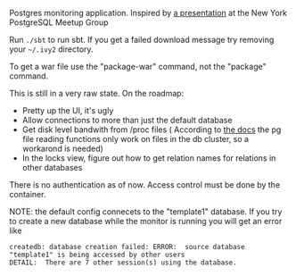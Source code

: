 Postgres monitoring application.  Inspired by [a presentation](http://www.nycpug.org/events/39469192/) at the New York PostgreSQL Meetup Group

Run ```./sbt``` to run sbt.  If you get a failed download message try removing your ```~/.ivy2``` directory.

To get a war file use the "package-war" command, not the "package" command.


This is still in a very raw state.  On the roadmap:

* Pretty up the UI, it's ugly
* Allow connections to more than just the default database
* Get disk level bandwith from /proc files    ( According to [the docs](http://www.postgresql.org/docs/9.1/interactive/functions-admin.html) the pg file reading functions only work on files in the db cluster, so a workarond is needed)
* In the locks view, figure out how to get relation names for relations in other databases

There is no authentication as of now.  Access control must be done by the container.

NOTE: the default config connecets to the "template1" database.  If you try to create a new database while the monitor is running you will get an error like 

```
createdb: database creation failed: ERROR:  source database "template1" is being accessed by other users
DETAIL:  There are 7 other session(s) using the database.
```  
